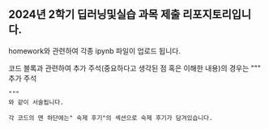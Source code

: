 ## 2024년 2학기 딥러닝및실습 과목 제출 리포지토리입니다.

homework와 관련하여 각종 ipynb 파일이 업로드 됩니다.

코드 블록과 관련하여 추가 주석(중요하다고 생각된 점 혹은 이해한 내용)의 경우는
"""
추가 주석
~~~
"""
와 같이 서술됩니다.

각 코드의 맨 하단에는" 숙제 후기"의 섹션으로 숙제 후기가 담겨있습니다.
